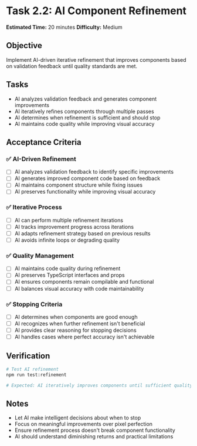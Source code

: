 # Task 2.2: AI Component Refinement

**Estimated Time:** 20 minutes
**Difficulty:** Medium

## Objective
Implement AI-driven iterative refinement that improves components based on validation feedback until quality standards are met.

## Tasks
- AI analyzes validation feedback and generates component improvements
- AI iteratively refines components through multiple passes
- AI determines when refinement is sufficient and should stop
- AI maintains code quality while improving visual accuracy

## Acceptance Criteria

### ✅ AI-Driven Refinement
- [ ] AI analyzes validation feedback to identify specific improvements
- [ ] AI generates improved component code based on feedback
- [ ] AI maintains component structure while fixing issues
- [ ] AI preserves functionality while improving visual accuracy

### ✅ Iterative Process
- [ ] AI can perform multiple refinement iterations
- [ ] AI tracks improvement progress across iterations
- [ ] AI adapts refinement strategy based on previous results
- [ ] AI avoids infinite loops or degrading quality

### ✅ Quality Management
- [ ] AI maintains code quality during refinement
- [ ] AI preserves TypeScript interfaces and props
- [ ] AI ensures components remain compilable and functional
- [ ] AI balances visual accuracy with code maintainability

### ✅ Stopping Criteria
- [ ] AI determines when components are good enough
- [ ] AI recognizes when further refinement isn't beneficial
- [ ] AI provides clear reasoning for stopping decisions
- [ ] AI handles cases where perfect accuracy isn't achievable

## Verification
```bash
# Test AI refinement
npm run test:refinement

# Expected: AI iteratively improves components until sufficient quality
```

## Notes
- Let AI make intelligent decisions about when to stop
- Focus on meaningful improvements over pixel perfection
- Ensure refinement process doesn't break component functionality
- AI should understand diminishing returns and practical limitations